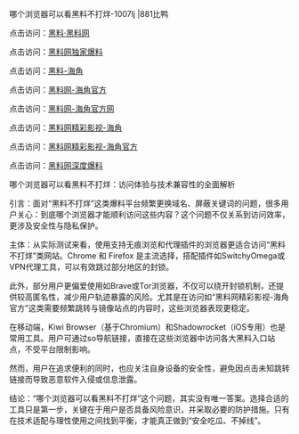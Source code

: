 哪个浏览器可以看黑料不打烊-1007lj |881比鸭

点击访问：<a href="https://heiliaolvzlu3.pages.dev">黑料·黑料网</a>

点击访问：<a href="https://heiliaoyvnrda.pages.dev">黑料网独家爆料</a>

点击访问：<a href="https://heiliao5s28gk.pages.dev">黑料-海角</a>

点击访问：<a href="https://heiliaoxrq8i9.pages.dev">黑料网-海角官方</a>

点击访问：<a href="https://heiliao9wsbg3.pages.dev">黑料网-海角官方网</a>

点击访问：<a href="https://heiliaokof3cy.pages.dev">黑料网精彩影视-海角</a>

点击访问：<a href="https://heiliaoxfe5rb.pages.dev">黑料网精彩影视-海角官方</a>

点击访问：<a href="https://heiliaoubleqx.pages.dev">黑料网深度爆料</a>

哪个浏览器可以看黑料不打烊：访问体验与技术兼容性的全面解析

引言：面对“黑料不打烊”这类爆料平台频繁更换域名、屏蔽关键词的问题，很多用户关心：到底哪个浏览器才能顺利访问这些内容？这个问题不仅关系到访问效率，更涉及安全性与隐私保护。

主体：从实际测试来看，使用支持无痕浏览和代理插件的浏览器更适合访问“黑料不打烊”类网站。Chrome 和 Firefox 是主流选择，搭配插件如SwitchyOmega或VPN代理工具，可以有效跳过部分地区的封锁。

此外，部分用户更偏爱使用如Brave或Tor浏览器，不仅可以绕开封锁机制，还提供较高匿名性，减少用户轨迹暴露的风险。尤其是在访问如“黑料网精彩影视-海角官方”这类需要频繁跳转与镜像站点的内容时，这些浏览器表现更稳定。

在移动端，Kiwi Browser（基于Chromium）和Shadowrocket（iOS专用）也是常用工具。用户可通过so导航链接，直接在这些浏览器中访问各大黑料入口站点，不受平台限制影响。

然而，用户在追求便利的同时，也应关注自身设备的安全性，避免因点击未知跳转链接而导致恶意软件入侵或信息泄露。

结论：“哪个浏览器可以看黑料不打烊”这个问题，其实没有唯一答案。选择合适的工具只是第一步，关键在于用户是否具备风险意识，并采取必要的防护措施。只有在技术适配与理性使用之间找到平衡，才能真正做到“安全吃瓜、不掉线”。
